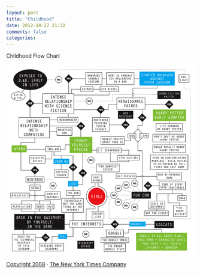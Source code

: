 ```yaml
---
layout: post
title: "Childhood"
date: 2012-10-27 21:32
comments: false
categories:
---
```


Childhood Flow Chart

<!-- more -->
<div class="container-fluid">
	<div class="row-fluid">
		<div class="span8">
			<img alt="Childhood Flow Chart" src="/images/09opart.large.gif">
			<p />
			<span style="font-size: -2;"><a href="http://www.nytimes.com/ref/membercenter/help/copyright.html">Copyright 2008</a>&nbsp;&middot;&nbsp;<a class="footer" href="http://www.nytco.com/">The New York Times Company</a></span>
		</div>
	</div>
</div>

